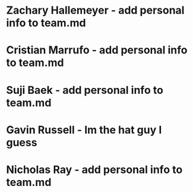 # Zachary Hallemeyer - add personal info to team.md
# Cristian Marrufo - add personal info to team.md
# Suji Baek - add personal info to team.md
# Gavin Russell - Im the hat guy I guess
# Nicholas Ray - add personal info to team.md
